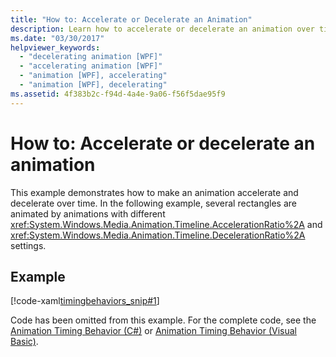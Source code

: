 ```yaml
---
title: "How to: Accelerate or Decelerate an Animation"
description: Learn how to accelerate or decelerate an animation over time using AccelerationRatio and DecelerationRatio settings. 
ms.date: "03/30/2017"
helpviewer_keywords: 
  - "decelerating animation [WPF]"
  - "accelerating animation [WPF]"
  - "animation [WPF], accelerating"
  - "animation [WPF], decelerating"
ms.assetid: 4f383b2c-f94d-4a4e-9a06-f56f5dae95f9
---
```

# How to: Accelerate or decelerate an animation

This example demonstrates how to make an animation accelerate and decelerate over time. In the following example, several rectangles are animated by animations with different <xref:System.Windows.Media.Animation.Timeline.AccelerationRatio%2A> and <xref:System.Windows.Media.Animation.Timeline.DecelerationRatio%2A> settings.  
  
## Example  
 [!code-xaml[timingbehaviors_snip#1](~/samples/snippets/csharp/VS_Snippets_Wpf/timingbehaviors_snip/CSharp/AccelDecelExample.xaml#1)]  
  
 Code has been omitted from this example. For the complete code, see the [Animation Timing Behavior (C#)](https://github.com/dotnet/docs-desktop/tree/main/dotnet-desktop-guide/samples/snippets/csharp/VS_Snippets_Wpf/timingbehaviors_procedural_snip/CSharp) or [Animation Timing Behavior (Visual Basic)](https://github.com/dotnet/docs-desktop/tree/main/dotnet-desktop-guide/samples/snippets/visualbasic/VS_Snippets_Wpf/timingbehaviors_procedural_snip/visualbasic).
